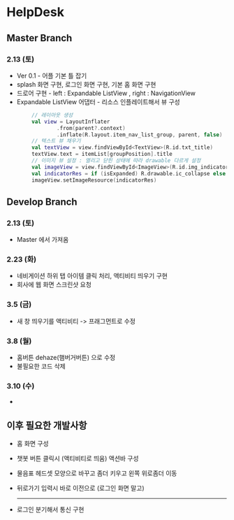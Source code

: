 # HelpDesk

## Master Branch

###  2.13 (토)

* Ver 0.1 - 어플 기본 틀 잡기
* splash 화면 구현, 로그인 화면 구현, 기본 홈 화면 구현
* 드로어 구현 - left : Expandable ListView , right : NavigationView
* Expandable ListView 어댑터 - 리소스 인플레이트해서 뷰 구성

```kotlin
        // 레이아웃 생성
        val view = LayoutInflater
                .from(parent?.context)
                .inflate(R.layout.item_nav_list_group, parent, false)
        // 텍스트 뷰 채우기
        val textView = view.findViewById<TextView>(R.id.txt_title)
        textView.text = itemList[groupPosition].title
        // 이미지 뷰 설정 : 열리고 닫힌 상태에 따라 drawable 다르게 설정
        val imageView = view.findViewById<ImageView>(R.id.img_indicator)
        val indicatorRes = if (isExpanded) R.drawable.ic_collapse else R.drawable.ic_expand
        imageView.setImageResource(indicatorRes)
```



## Develop Branch

### 2.13 (토)

* Master 에서 가져옴

### 2.23 (화)

* 네비게이션 하위 탭 아이템 클릭 처리, 액티비티 띄우기 구현
* 회사에 웹 화면 스크린샷 요청

### 3.5 (금)

* 새 창 띄우기를 액티비티 -> 프래그먼트로 수정

### 3.8 (월)

* 홈버튼 dehaze(햄버거버튼) 으로 수정
* 불필요한 코드 삭제

### 3.10 (수)

* 

## 이후 필요한 개발사항

* 홈 화면 구성

* 챗봇 버튼 클릭시 (액티비티로 띄움) 액션바 구성

* 물음표 헤드셋 모양으로 바꾸고 좀더 키우고 왼쪽 위로좀더 이동

* 뒤로가기 입력시 바로 이전으로 (로그인 화면 말고)

  ---

* 로그인 분기해서 통신 구현


